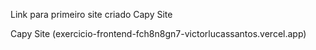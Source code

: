 
Link para primeiro site criado Capy Site

Capy Site (exercicio-frontend-fch8n8gn7-victorlucassantos.vercel.app)